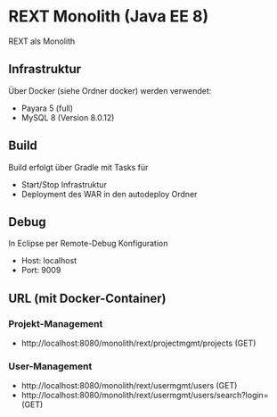 # REXT Monolith (Java EE 8)

REXT als Monolith

## Infrastruktur

Über Docker (siehe Ordner docker) werden verwendet:

- Payara 5 (full)
- MySQL 8 (Version 8.0.12)

## Build

Build erfolgt über Gradle mit Tasks für

- Start/Stop Infrastruktur
- Deployment des WAR in den autodeploy Ordner

## Debug

In Eclipse per Remote-Debug Konfiguration

- Host: localhost
- Port: 9009

## URL (mit Docker-Container)

### Projekt-Management

- http://localhost:8080/monolith/rext/projectmgmt/projects (GET)

### User-Management

- http://localhost:8080/monolith/rext/usermgmt/users (GET)
- http://localhost:8080/monolith/rext/usermgmt/users/search?login=<value> (GET)
